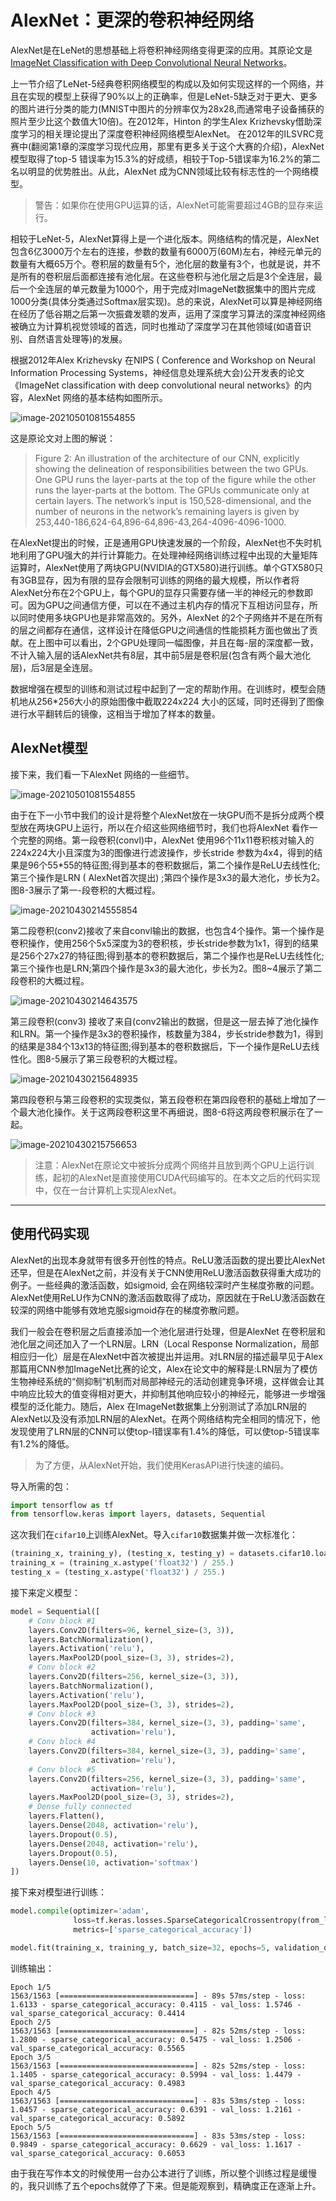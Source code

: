 # AlexNet：更深的卷积神经网络

AlexNet是在LeNet的思想基础上将卷积神经网络变得更深的应用。其原论文是[ImageNet Classification with Deep Convolutional Neural Networks](https://papers.nips.cc/paper/2012/file/c399862d3b9d6b76c8436e924a68c45b-Paper.pdf)。

上一节介绍了LeNet-5经典卷积网络模型的构成以及如何实现这样的一个网络，并且在实现的模型上获得了90%以上的正确率，但是LeNet-5缺乏对于更大、更多的图片进行分类的能力(MNIST中图片的分辨率仅为28x28,而通常电子设备捕获的照片至少比这个数值大10倍)。在2012年，Hinton 的学生Alex Krizhevsky借助深度学习的相关理论提出了深度卷积神经网络模型AlexNet。 在2012年的ILSVRC竞赛中(翻阅第1章的深度学习现代应用，那里有更多关于这个大赛的介绍)，AlexNet模型取得了top-5 错误率为15.3%的好成绩，相较于Top-5错误率为16.2%的第二名以明显的优势胜出。从此，AlexNet 成为CNN领域比较有标志性的一个网络模型。

> 警告：如果你在使用GPU运算的话，AlexNet可能需要超过4GB的显存来运行。

相较于LeNet-5，AlexNet算得上是一个进化版本。网络结构的情况是，AlexNet 包含6亿3000万个左右的连接，参数的数量有6000万(60M)左右，神经元单元的数量有大概65万个。卷积层的数量有5个，池化层的数量有3个，也就是说，并不是所有的卷积层后面都连接有池化层。在这些卷积与池化层之后是3个全连层，最后一个全连层的单元数量为1000个，用于完成对ImageNet数据集中的图片完成1000分类(具体分类通过Softmax层实现)。总的来说，AlexNet可以算是神经网络在经历了低谷期之后第一次振聋发聩的发声，运用了深度学习算法的深度神经网络被确立为计算机视觉领域的首选，同时也推动了深度学习在其他领域(如语音识别、自然语言处理等)的发展。

根据2012年Alex Krizhevsky 在NIPS ( Conference and Workshop on Neural Information Processing Systems，神经信息处理系统大会)公开发表的论文《ImageNet classification with deep convolutional neural networks》的内容，AlexNet 网络的基本结构如图所示。

![image-20210501081554855](./src/AlexNet/image-20210501081554855.png)

这是原论文对上图的解说：

> Figure 2: An illustration of the architecture of our CNN, explicitly showing the delineation of responsibilities between the two GPUs. One GPU runs the layer-parts at the top of the figure while the other runs the layer-parts at the bottom. The GPUs communicate only at certain layers. The network’s input is 150,528-dimensional, and the number of neurons in the network’s remaining layers is given by 253,440-186,624-64,896-64,896-43,264-4096-4096-1000.

在AlexNet提出的时候，正是通用GPU快速发展的一个阶段，AlexNet也不失时机地利用了GPU强大的并行计算能力。在处理神经网络训练过程中出现的大量矩阵运算时，AlexNet使用了两块GPU(NVIDIA的GTX580)进行训练。单个GTX580只有3GB显存，因为有限的显存会限制可训练的网络的最大规模，所以作者将AlexNet分布在2个GPU上，每个GPU的显存只需要存储一半的神经元的参数即可。因为GPU之间通信方便，可以在不通过主机内存的情况下互相访问显存，所以同时使用多块GPU也是非常高效的。另外，AlexNet 的2个子网络并不是在所有的层之间都存在通信，这样设计在降低GPU之间通信的性能损耗方面也做出了贡献。在上图中可以看出，2个GPU处理同一幅图像，并且在每-层的深度都一致，不计入输入层的话AlexNet共有8层，其中前5层是卷积层(包含有两个最大池化层)，后3层是全连层。

数据增强在模型的训练和测试过程中起到了一定的帮助作用。在训练时，模型会随机地从256*256大小的原始图像中截取224x224 大小的区域，同时还得到了图像进行水平翻转后的镜像，这相当于增加了样本的数量。

## AlexNet模型

接下来，我们看一下AlexNet 网络的一些细节。

![image-20210501081554855](./src/AlexNet/image-20210501081554855.png)

由于在下一小节中我们的设计是将整个AlexNet放在一块GPU而不是拆分成两个模型放在两块GPU上运行，所以在介绍这些网络细节时，我们也将AlexNet 看作一个完整的网络。第一段卷积(convl)中，AlexNet 使用96个11x11卷积核对输入的224x224大小且深度为3的图像进行滤波操作，步长stride 参数为4x4，得到的结果是96个55*55的特征图;得到基本的卷积数据后，第二个操作是ReLU去线性化;第三个操作是LRN ( AlexNet首次提出) ;第四个操作是3x3的最大池化，步长为2。图8-3展示了第一-段卷积的大概过程。

![image-20210430214555854](./src/AlexNet/image-20210430214555854.png)

第二段卷积(conv2)接收了来自convl输出的数据，也包含4个操作。第一个操作是卷积操作，使用256个5x5深度为3的卷积核，步长stride参数为1x1，得到的结果是256个27x27的特征图;得到基本的卷积数据后，第二个操作也是ReLU去线性化;第三个操作也是LRN;第四个操作是3x3的最大池化，步长为2。图8~4展示了第二段卷积的大概过程。

![image-20210430214643575](./src/AlexNet/image-20210430214643575.png)

第三段卷积(conv3) 接收了来自(conv2输出的数据，但是这一层去掉了池化操作和LRN。第一个操作是3x3的卷积操作，核数量为384，步长stride参数为1，得到的结果是384个13x13的特征图;得到基本的卷积数据后，下一个操作是ReLU去线性化。图8-5展示了第三段卷积的大概过程。

![image-20210430215648935](./src/AlexNet/image-20210430215648935.png)

第四段卷积与第三段卷积的实现类似，第五段卷积在第四段卷积的基础上增加了一个最大池化操作。关于这两段卷积这里不再细说，图8-6将这两段卷积展示在了一起。

![image-20210430215756653](./src/AlexNet/image-20210430215756653.png)

> 注意：AlexNet在原论文中被拆分成两个网络并且放到两个GPU上运行训练，起初的AlexNet是直接使用CUDA代码编写的。在本文之后的代码实现中，仅在一台计算机上实现AlexNet。

---

## 使用代码实现





AlexNet的出现本身就带有很多开创性的特点。ReLU激活函数的提出要比AlexNet还早，但是在AlexNet之前，并没有关于CNN使用ReLU激活函数获得重大成功的例子。一些经典的激活函数，如sigmoid, 会在网络较深时产生梯度弥散的问题。AlexNet使用ReLU作为CNN的激活函数取得了成功，原因就在于ReLU激活函数在较深的网络中能够有效地克服sigmoid存在的梯度弥散问题。

我们一般会在卷积层之后直接添加一个池化层进行处理，但是AlexNet 在卷积层和池化层之间还加入了一个LRN层。LRN（Local Response Normalization，局部相应归一化）层是在AlexNet中首次被提出并运用。对LRN层的描述最早见于Alex 那篇用CNN参加ImageNet比赛的论文，Alex在论文中的解释是:LRN层为了模仿生物神经系统的“侧抑制”机制而对局部神经元的活动创建竞争环境，这样做会让其中响应比较大的值变得相对更大，并抑制其他响应较小的神经元，能够进一步增强模型的泛化能力。随后，Alex 在ImageNet数据集上分别测试了添加LRN层的AlexNet以及没有添加LRN层的AlexNet。在两个网络结构完全相同的情况下，他发现使用了LRN层的CNN可以使top-l错误率有1.4%的降低，可以使top-5错误率有1.2%的降低。

> 为了方便，从AlexNet开始，我们使用KerasAPI进行快速的编码。

导入所需的包：

```python
import tensorflow as tf
from tensorflow.keras import layers, datasets, Sequential
```

这次我们在`cifar10`上训练AlexNet。导入`cifar10`数据集并做一次标准化：

```python
(training_x, training_y), (testing_x, testing_y) = datasets.cifar10.load_data()
training_x = (training_x.astype('float32') / 255.)
testing_x = (testing_x.astype('float32') / 255.)
```

接下来定义模型：

```python
model = Sequential([
    # Conv block #1
    layers.Conv2D(filters=96, kernel_size=(3, 3)),
    layers.BatchNormalization(),
    layers.Activation('relu'),
    layers.MaxPool2D(pool_size=(3, 3), strides=2),
    # Conv block #2
    layers.Conv2D(filters=256, kernel_size=(3, 3)),
    layers.BatchNormalization(),
    layers.Activation('relu'),
    layers.MaxPool2D(pool_size=(3, 3), strides=2),
    # Conv block #3
    layers.Conv2D(filters=384, kernel_size=(3, 3), padding='same',
                  activation='relu'),
    # Conv block #4
    layers.Conv2D(filters=384, kernel_size=(3, 3), padding='same',
                  activation='relu'),
    # Conv block #5
    layers.Conv2D(filters=256, kernel_size=(3, 3), padding='same',
                  activation='relu'),
    layers.MaxPool2D(pool_size=(3, 3), strides=2),
    # Dense fully connected
    layers.Flatten(),
    layers.Dense(2048, activation='relu'),
    layers.Dropout(0.5),
    layers.Dense(2048, activation='relu'),
    layers.Dropout(0.5),
    layers.Dense(10, activation='softmax')
])
```

接下来对模型进行训练：

```python
model.compile(optimizer='adam',
              loss=tf.keras.losses.SparseCategoricalCrossentropy(from_logits=False),
              metrics=['sparse_categorical_accuracy'])

model.fit(training_x, training_y, batch_size=32, epochs=5, validation_data=(testing_x, testing_y))
```

训练输出：

```
Epoch 1/5
1563/1563 [==============================] - 89s 57ms/step - loss: 1.6133 - sparse_categorical_accuracy: 0.4115 - val_loss: 1.5746 - val_sparse_categorical_accuracy: 0.4414
Epoch 2/5
1563/1563 [==============================] - 82s 52ms/step - loss: 1.2800 - sparse_categorical_accuracy: 0.5475 - val_loss: 1.2506 - val_sparse_categorical_accuracy: 0.5565
Epoch 3/5
1563/1563 [==============================] - 82s 52ms/step - loss: 1.1405 - sparse_categorical_accuracy: 0.5994 - val_loss: 1.4479 - val_sparse_categorical_accuracy: 0.4983
Epoch 4/5
1563/1563 [==============================] - 83s 53ms/step - loss: 1.0457 - sparse_categorical_accuracy: 0.6391 - val_loss: 1.2161 - val_sparse_categorical_accuracy: 0.5892
Epoch 5/5
1563/1563 [==============================] - 83s 53ms/step - loss: 0.9849 - sparse_categorical_accuracy: 0.6629 - val_loss: 1.1617 - val_sparse_categorical_accuracy: 0.6053
```

由于我在写作本文的时候使用一台办公本进行了训练，所以整个训练过程是缓慢的，我只训练了五个epochs就停了下来。但是能观察到，精确度正在逐渐上升。